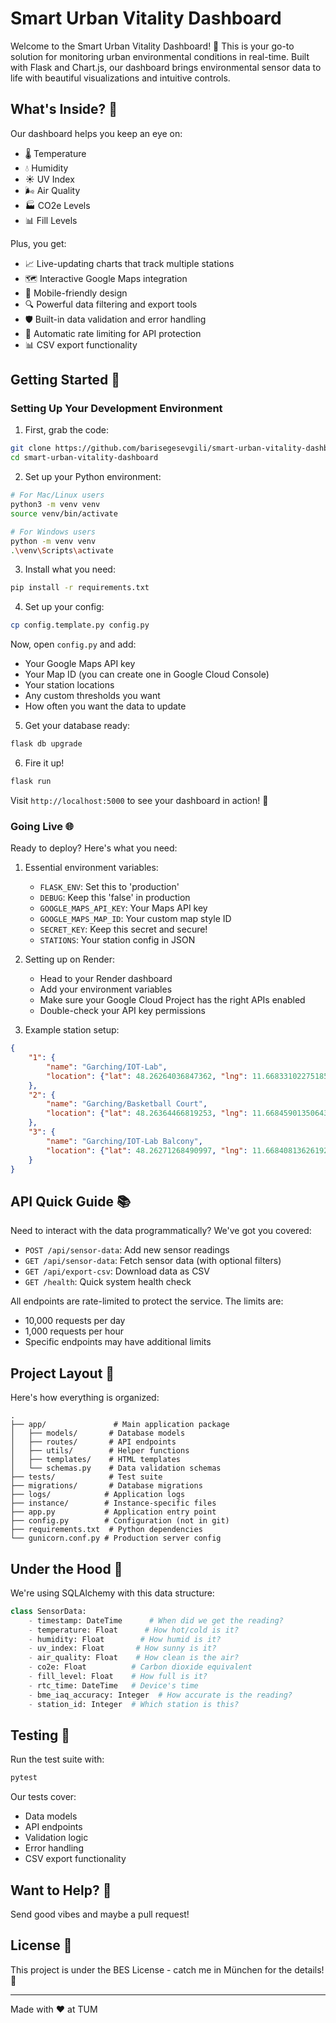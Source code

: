 # Smart Urban Vitality Dashboard

Welcome to the Smart Urban Vitality Dashboard! 👋 This is your go-to solution for monitoring urban environmental conditions in real-time. Built with Flask and Chart.js, our dashboard brings environmental sensor data to life with beautiful visualizations and intuitive controls.

## What's Inside? 🎯

Our dashboard helps you keep an eye on:
- 🌡️ Temperature
- 💧 Humidity
- ☀️ UV Index
- 🌬️ Air Quality
- 🏭 CO2e Levels
- 📊 Fill Levels

Plus, you get:
- 📈 Live-updating charts that track multiple stations
- 🗺️ Interactive Google Maps integration
- 📱 Mobile-friendly design
- 🔍 Powerful data filtering and export tools
- 🛡️ Built-in data validation and error handling
- 🔄 Automatic rate limiting for API protection
- 📊 CSV export functionality

## Getting Started 🚀

### Setting Up Your Development Environment

1. First, grab the code:
```bash
git clone https://github.com/barisegesevgili/smart-urban-vitality-dashboard.git
cd smart-urban-vitality-dashboard
```

2. Set up your Python environment:
```bash
# For Mac/Linux users
python3 -m venv venv
source venv/bin/activate

# For Windows users
python -m venv venv
.\venv\Scripts\activate
```

3. Install what you need:
```bash
pip install -r requirements.txt
```

4. Set up your config:
```bash
cp config.template.py config.py
```

Now, open `config.py` and add:
- Your Google Maps API key
- Your Map ID (you can create one in Google Cloud Console)
- Your station locations
- Any custom thresholds you want
- How often you want the data to update

5. Get your database ready:
```bash
flask db upgrade
```

6. Fire it up!
```bash
flask run
```

Visit `http://localhost:5000` to see your dashboard in action! 🎉

### Going Live 🌐

Ready to deploy? Here's what you need:

1. Essential environment variables:
   - `FLASK_ENV`: Set this to 'production'
   - `DEBUG`: Keep this 'false' in production
   - `GOOGLE_MAPS_API_KEY`: Your Maps API key
   - `GOOGLE_MAPS_MAP_ID`: Your custom map style ID
   - `SECRET_KEY`: Keep this secret and secure!
   - `STATIONS`: Your station config in JSON

2. Setting up on Render:
   - Head to your Render dashboard
   - Add your environment variables
   - Make sure your Google Cloud Project has the right APIs enabled
   - Double-check your API key permissions

3. Example station setup:
```json
{
    "1": {
        "name": "Garching/IOT-Lab",
        "location": {"lat": 48.26264036847362, "lng": 11.668331022751858}
    },
    "2": {
        "name": "Garching/Basketball Court",
        "location": {"lat": 48.26364466819253, "lng": 11.668459013506432}
    },
    "3": {
        "name": "Garching/IOT-Lab Balcony",
        "location": {"lat": 48.26271268490997, "lng": 11.66840813626192}
    }
}
```

## API Quick Guide 📚

Need to interact with the data programmatically? We've got you covered:

- `POST /api/sensor-data`: Add new sensor readings
- `GET /api/sensor-data`: Fetch sensor data (with optional filters)
- `GET /api/export-csv`: Download data as CSV
- `GET /health`: Quick system health check

All endpoints are rate-limited to protect the service. The limits are:
- 10,000 requests per day
- 1,000 requests per hour
- Specific endpoints may have additional limits

## Project Layout 📁

Here's how everything is organized:
```
.
├── app/               # Main application package
│   ├── models/       # Database models
│   ├── routes/       # API endpoints
│   ├── utils/        # Helper functions
│   ├── templates/    # HTML templates
│   └── schemas.py    # Data validation schemas
├── tests/            # Test suite
├── migrations/       # Database migrations
├── logs/            # Application logs
├── instance/        # Instance-specific files
├── app.py           # Application entry point
├── config.py        # Configuration (not in git)
├── requirements.txt  # Python dependencies
└── gunicorn.conf.py # Production server config
```

## Under the Hood 🔧

We're using SQLAlchemy with this data structure:
```python
class SensorData:
    - timestamp: DateTime      # When did we get the reading?
    - temperature: Float      # How hot/cold is it?
    - humidity: Float        # How humid is it?
    - uv_index: Float       # How sunny is it?
    - air_quality: Float    # How clean is the air?
    - co2e: Float          # Carbon dioxide equivalent
    - fill_level: Float    # How full is it?
    - rtc_time: DateTime   # Device's time
    - bme_iaq_accuracy: Integer  # How accurate is the reading?
    - station_id: Integer  # Which station is this?
```

## Testing 🧪

Run the test suite with:
```bash
pytest
```

Our tests cover:
- Data models
- API endpoints
- Validation logic
- Error handling
- CSV export functionality

## Want to Help? 🤝

Send good vibes and maybe a pull request! 

## License 📜

This project is under the BES License - catch me in München for the details! 🍺

---

Made with ❤️ at TUM 